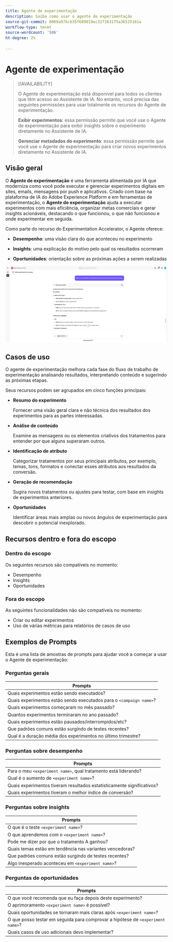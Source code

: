 ```yaml
---
title: Agente de experimentação
description: Saiba como usar o agente de experimentação
source-git-commit: 0069a97bcb35f609019ec32f263175a36525161a
workflow-type: tm+mt
source-wordcount: '506'
ht-degree: 2%

---
```


# Agente de experimentação

>[!AVAILABILITY]
>
>O Agente de experimentação está disponível para todos os clientes que têm acesso ao Assistente de IA. No entanto, você precisa das seguintes permissões para usar totalmente os recursos do Agente de experimentação.
>
>**Exibir experimentos**: essa permissão permite que você use o Agente de experimentação para exibir insights sobre o experimento diretamente no Assistente de IA.
>
>**Gerenciar metadados do experimento**: essa permissão permite que você use o Agente de experimentação para criar novos experimentos diretamente no Assistente de IA.

## Visão geral

O **Agente de experimentação** é uma ferramenta alimentada por IA que moderniza como você pode executar e gerenciar experimentos digitais em sites, emails, mensagens por push e aplicativos. Criado com base na plataforma de IA do Adobe Experience Platform e em ferramentas de experimentação, o **Agente de experimentação** ajuda a executar experimentos com mais eficiência, organizar metas comerciais e gerar insights acionáveis, destacando o que funcionou, o que não funcionou e onde experimentar em seguida.

Como parte do recurso do Experimentation Accelerator, o Agente oferece:

* **Desempenho**: uma visão clara do que aconteceu no experimento

* **Insights**: uma explicação do motivo pelo qual os resultados ocorreram

* **Oportunidades**: orientação sobre as próximas ações a serem realizadas

![Amostra para o Agente de experimentação](./images/experiment/experiment-agent.png)

## Casos de uso

O agente de experimentação melhora cada fase do fluxo de trabalho de experimentação analisando resultados, interpretando conteúdo e sugerindo as próximas etapas.

Seus recursos podem ser agrupados em cinco funções principais:

* **Resumo do experimento**

  Fornecer uma visão geral clara e não técnica dos resultados dos experimentos para as partes interessadas.

* **Análise de conteúdo**

  Examine as mensagens ou os elementos criativos dos tratamentos para entender por que alguns superaram outros.

* **Identificação de atributo**

  Categorizar tratamentos por seus principais atributos, por exemplo, temas, tons, formatos e conectar esses atributos aos resultados da conversão.

* **Geração de recomendação**

  Sugira novos tratamentos ou ajustes para testar, com base em insights de experimentos anteriores.

* **Oportunidades**

  Identificar áreas mais amplas ou novos ângulos de experimentação para descobrir o potencial inexplorado.

## Recursos dentro e fora do escopo

### **Dentro do escopo**

Os seguintes recursos são compatíveis no momento:

* Desempenho
* Insights
* Oportunidades

### **Fora do escopo**

As seguintes funcionalidades não são compatíveis no momento:

* Criar ou editar experimentos
* Uso de várias métricas para relatórios de casos de uso

## Exemplos de Prompts

Esta é uma lista de amostras de prompts para ajudar você a começar a usar o Agente de experimentação:

### Perguntas gerais

| Prompts |
|-|
| Quais experimentos estão sendo executados? |
| Quais experimentos estão sendo executados para o `<campaign name>`? |
| Quais experimentos começaram no mês passado? |
| Quantos experimentos terminaram no ano passado? |
| Quais experimentos estão pausados/interrompidos/etc? |
| Que padrões comuns estão surgindo de testes recentes? |
| Qual é a duração média dos experimentos no último trimestre? |

### Perguntas sobre desempenho

| Prompts |
|-|
| Para o meu `<experiment name>`, qual tratamento está liderando? |
| Qual é o aumento de `<experiment name>`? |
| Quais experimentos tiveram resultados estatisticamente significativos? |
| Quais experimentos tiveram o melhor índice de conversão? |

### Perguntas sobre insights

| Prompts |
|-|
| O que é o teste `<experiment name>`? |
| O que aprendemos com o `<experiment name>`? |
| Pode me dizer por que o tratamento A ganhou? |
| Quais temas estão em tendência nas variantes vencedoras? |
| Que padrões comuns estão surgindo de testes recentes? |
| Algo inesperado aconteceu em `<experiment name>`? |

### Perguntas de oportunidades

| Prompts |
|-|
| O que você recomenda que eu faça depois deste experimento? |
| O aprimoramento `<experiment name>` é possível? |
| Quais oportunidades se tornaram mais claras após `<experiment name>`? |
| O que posso testar em seguida para comprovar a hipótese de `<experiment name>`? |
| Quais casos de uso adicionais devo implementar? |
